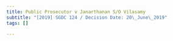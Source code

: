 ```yaml
---
title: Public Prosecutor v Janarthanan S/O Vilasamy
subtitle: "[2019] SGDC 124 / Decision Date: 20\_June\_2019"
tags: []

---
```

